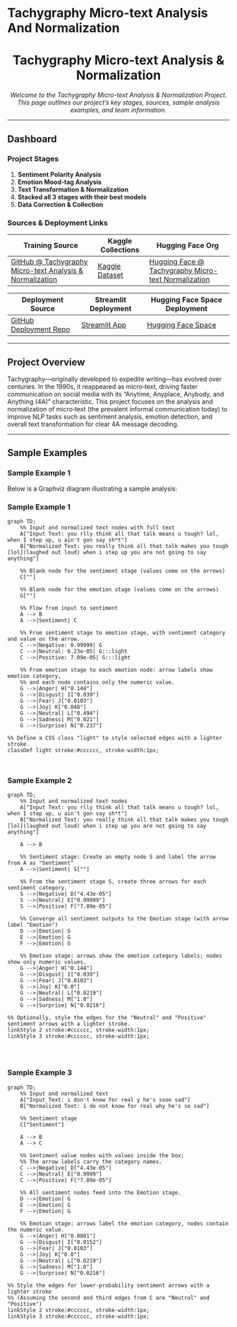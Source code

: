 # Tachygraphy Micro-text Analysis And Normalization
<!---
---
title: "Tachygraphy Micro-text Analysis & Normalization"
emoji: "⚡"
colorFrom: "pink"
colorTo: "blue"
sdk: "static"
pinned: false
---
--->

<!-- ---
title: README
emoji: 😻
colorFrom: yellow
colorTo: red
sdk: static
pinned: false
---
 -->
 
<div align="center">
  
<!-- ![Project Logo](https://via.placeholder.com/150) -->

# Tachygraphy Micro-text Analysis & Normalization

*Welcome to the Tachygraphy Micro-text Analysis & Normalization Project. This page outlines our project’s key stages, sources, sample analysis examples, and team information.*

</div>

---

## Dashboard

### Project Stages

1. **Sentiment Polarity Analysis**
2. **Emotion Mood-tag Analysis**
3. **Text Transformation & Normalization**
4. **Stacked all 3 stages with their best models**
5. **Data Correction & Collection**

### Sources & Deployment Links

| **Training Source** | **Kaggle Collections** | **Hugging Face Org** |
| ------------------- | ---------------------- | -------------------- |
| [GitHub @ Tachygraphy Micro-text Analysis & Normalization](https://github.com/ArchismanKarmakar/Tachygraphy-Microtext-Analysis-And-Normalization) | [Kaggle Dataset](https://www.kaggle.com/datasets/archismancoder/dataset-tachygraphy/data?select=Tachygraphy_MicroText-AIO-V3.xlsx) | [Hugging Face @ Tachygraphy Micro-text Normalization](https://huggingface.co/Tachygraphy-Microtext-Normalization-IEMK25) |

| **Deployment Source** | **Streamlit Deployment** | **Hugging Face Space Deployment** |
| --------------------- | ------------------------ | --------------------------------- |
| [GitHub Deployment Repo](https://github.com/ArchismanKarmakar/Tachygraphy-Microtext-Analysis-And-Normalization-Deployment-Source-HuggingFace_Streamlit_JPX14032025) | [Streamlit App](https://tachygraphy-microtext.streamlit.app/) | [Hugging Face Space](https://huggingface.co/spaces/Tachygraphy-Microtext-Normalization-IEMK25/Tachygraphy-Microtext-Analysis-and-Normalization-ArchismanCoder) |

---

## Project Overview

Tachygraphy—originally developed to expedite writing—has evolved over centuries. In the 1990s, it reappeared as micro‑text, driving faster communication on social media with its “Anytime, Anyplace, Anybody, and Anything (4A)” characteristic. This project focuses on the analysis and normalization of micro‑text (the prevalent informal communication today) to improve NLP tasks such as sentiment analysis, emotion detection, and overall text transformation for clear 4A message decoding.

---

## Sample Examples

### Sample Example 1

Below is a Graphviz diagram illustrating a sample analysis:


### Sample Example 1

```mermaid
graph TD;
    %% Input and normalized text nodes with full text
    A["Input Text: you rlly think all that talk means u tough? lol, when I step up, u ain't gon say sh*t"]
    B["Normalized Text: you really think all that talk makes you tough [lol](laughed out loud) when i step up you are not going to say anything"]
    
    %% Blank node for the sentiment stage (values come on the arrows)
    C[""]
    
    %% Blank node for the emotion stage (values come on the arrows)
    G[""]

    %% Flow from input to sentiment
    A --> B
    A -->|Sentiment| C

    %% From sentiment stage to emotion stage, with sentiment category and value on the arrow.
    C -->|Negative: 0.99999| G
    C -->|Neutral: 6.23e-05| G:::light
    C -->|Positive: 7.09e-05| G:::light

    %% From emotion stage to each emotion node: arrow labels show emotion category,
    %% and each node contains only the numeric value.
    G -->|Anger| H["0.144"]
    G -->|Disgust| I["0.039"]
    G -->|Fear| J["0.0103"]
    G -->|Joy| K["0.048"]
    G -->|Neutral| L["0.494"]
    G -->|Sadness| M["0.021"]
    G -->|Surprise| N["0.237"]

%% Define a CSS class "light" to style selected edges with a lighter stroke.
classDef light stroke:#cccccc, stroke-width:1px;



```

### Sample Example 2
```mermaid
graph TD;
    %% Input and normalized text nodes
    A["Input Text: you rlly think all that talk means u tough? lol, when I step up, u ain't gon say sh*t"]
    B["Normalized Text: you really think all that talk makes you tough [lol](laughed out loud) when i step up you are not going to say anything"]

    A --> B

    %% Sentiment stage: Create an empty node S and label the arrow from A as "Sentiment"
    A -->|Sentiment| S[""]

    %% From the sentiment stage S, create three arrows for each sentiment category.
    S -->|Negative| D["4.43e-05"]
    S -->|Neutral| E["0.99999"]
    S -->|Positive| F["7.09e-05"]

    %% Converge all sentiment outputs to the Emotion stage (with arrow label "Emotion")
    D -->|Emotion| G
    E -->|Emotion| G
    F -->|Emotion| G

    %% Emotion stage: arrows show the emotion category labels; nodes show only numeric values.
    G -->|Anger| H["0.144"]
    G -->|Disgust| I["0.039"]
    G -->|Fear| J["0.0103"]
    G -->|Joy| K["0.0"]
    G -->|Neutral| L["0.0219"]
    G -->|Sadness| M["1.0"]
    G -->|Surprise| N["0.0216"]

%% Optionally, style the edges for the "Neutral" and "Positive" sentiment arrows with a lighter stroke.
linkStyle 2 stroke:#cccccc, stroke-width:1px;
linkStyle 3 stroke:#cccccc, stroke-width:1px;




```

### Sample Example 3
```mermaid
graph TD;
    %% Input and normalized text
    A["Input Text: i don't know for real y he's sooo sad"]
    B["Normalized Text: i do not know for real why he's so sad"]

    %% Sentiment stage
    C["Sentiment"]
    
    A --> B
    A --> C

    %% Sentiment value nodes with values inside the box;
    %% The arrow labels carry the category names.
    C -->|Negative| D["4.43e-05"]
    C -->|Neutral| E["0.9999"]
    C -->|Positive| F["7.09e-05"]

    %% All sentiment nodes feed into the Emotion stage.
    D -->|Emotion| G
    E -->|Emotion| G
    F -->|Emotion| G

    %% Emotion stage: arrows label the emotion category, nodes contain the numeric value.
    G -->|Anger| H["0.0801"]
    G -->|Disgust| I["0.0152"]
    G -->|Fear| J["0.0103"]
    G -->|Joy| K["0.0"]
    G -->|Neutral| L["0.0219"]
    G -->|Sadness| M["1.0"]
    G -->|Surprise| N["0.0216"]

%% Style the edges for lower-probability sentiment arrows with a lighter stroke
%% (Assuming the second and third edges from C are "Neutral" and "Positive")
linkStyle 2 stroke:#cccccc, stroke-width:1px;
linkStyle 3 stroke:#cccccc, stroke-width:1px;



```

